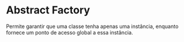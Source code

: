# Abstract Factory

Permite garantir que uma classe tenha apenas uma instância, enquanto fornece um ponto de acesso global a essa instância.